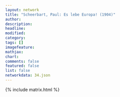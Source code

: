 ```yaml
---
layout: network
title: "Scheerbart, Paul: Es lebe Europa! (1904)"
author:
description:
headline:
modified:
category:
tags: []
imagefeature: 
mathjax: 
chart: 
comments: false
featured: false
list: false
networkdata: 34.json
---
```

{% include matrix.html %}
